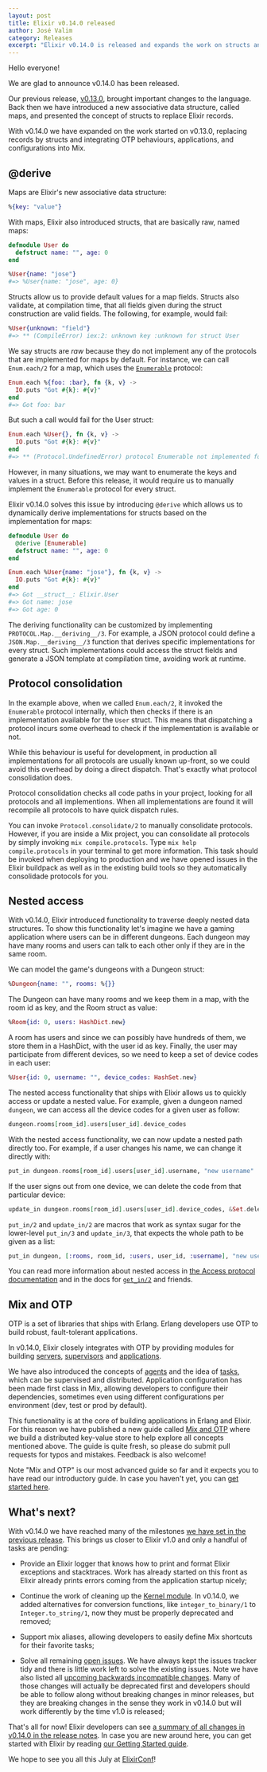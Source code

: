 ```yaml
---
layout: post
title: Elixir v0.14.0 released
author: José Valim
category: Releases
excerpt: "Elixir v0.14.0 is released and expands the work on structs and bringing more of OTP right into Elixir and Mix"
---
```


Hello everyone!

We are glad to announce v0.14.0 has been released.

Our previous release, [v0.13.0](/blog/2014/04/21/elixir-v0-13-0-released/), brought important changes to the language. Back then we have introduced a new associative data structure, called maps, and presented the concept of structs to replace Elixir records.

With v0.14.0 we have expanded on the work started on v0.13.0, replacing records by structs and integrating OTP behaviours, applications, and configurations into Mix.

## @derive

Maps are Elixir's new associative data structure:

```elixir
%{key: "value"}
```

With maps, Elixir also introduced structs, that are basically raw, named maps:

```elixir
defmodule User do
  defstruct name: "", age: 0
end

%User{name: "jose"}
#=> %User{name: "jose", age: 0}
```

Structs allow us to provide default values for a map fields. Structs also validate, at compilation time, that all fields given during the struct construction are valid fields. The following, for example, would fail:

```elixir
%User{unknown: "field"}
#=> ** (CompileError) iex:2: unknown key :unknown for struct User
```

We say structs are *raw* because they do not implement any of the protocols that are implemented for maps  by default. For instance, we can call `Enum.each/2` for a map, which uses the [`Enumerable`](https://hexdocs.pm/elixir/Enumerable.html) protocol:

```elixir
Enum.each %{foo: :bar}, fn {k, v} ->
  IO.puts "Got #{k}: #{v}"
end
#=> Got foo: bar
```

But such a call would fail for the User struct:

```elixir
Enum.each %User{}, fn {k, v} ->
  IO.puts "Got #{k}: #{v}"
end
#=> ** (Protocol.UndefinedError) protocol Enumerable not implemented for %User{age: 0, name: ""}
```

However, in many situations, we may want to enumerate the keys and values in a struct. Before this release, it would require us to manually implement the `Enumerable` protocol for every struct.

Elixir v0.14.0 solves this issue by introducing `@derive` which allows us to dynamically derive implementations for structs based on the implementation for maps:

```elixir
defmodule User do
  @derive [Enumerable]
  defstruct name: "", age: 0
end

Enum.each %User{name: "jose"}, fn {k, v} ->
  IO.puts "Got #{k}: #{v}"
end
#=> Got __struct__: Elixir.User
#=> Got name: jose
#=> Got age: 0
```

The deriving functionality can be customized by implementing `PROTOCOL.Map.__deriving__/3`. For example, a JSON protocol could define a `JSON.Map.__deriving__/3` function that derives specific implementations for every struct. Such implementations could access the struct fields and generate a JSON template at compilation time, avoiding work at runtime.

## Protocol consolidation

In the example above, when we called `Enum.each/2`, it invoked the `Enumerable` protocol internally, which then checks if there is an implementation available for the `User` struct. This means that dispatching a protocol incurs some overhead to check if the implementation is available or not.

While this behaviour is useful for development, in production all implementations for all protocols are usually known up-front, so we could avoid this overhead by doing a direct dispatch. That's exactly what protocol consolidation does.

Protocol consolidation checks all code paths in your project, looking for all protocols and all implementions. When all implementations are found it will recompile all protocols to have quick dispatch rules.

You can invoke `Protocol.consolidate/2` to manually consolidate protocols. However, if you are inside a Mix project, you can consolidate all protocols by simply invoking `mix compile.protocols`. Type `mix help compile.protocols` in your terminal to get more information. This task should be invoked when deploying to production and we have opened issues in the Elixir buildpack as well as in the existing build tools so they automatically consolidade protocols for you.

## Nested access

With v0.14.0, Elixir introduced functionality to traverse deeply nested data structures. To show this functionality let's imagine we have a gaming application where users can be in different dungeons. Each dungeon may have many rooms and users can talk to each other only if they are in the same room.

We can model the game's dungeons with a Dungeon struct:

```elixir
%Dungeon{name: "", rooms: %{}}
```

The Dungeon can have many rooms and we keep them in a map, with the room id as key, and the Room struct as value:

```elixir
%Room{id: 0, users: HashDict.new}
```

A room has users and since we can possibly have hundreds of them, we store them in a HashDict, with the user id as key. Finally, the user may participate from different devices, so we need to keep a set of device codes in each user:

```elixir
%User{id: 0, username: "", device_codes: HashSet.new}
```

The nested access functionality that ships with Elixir allows us to quickly access or update a nested value. For example, given a dungeon named `dungeon`, we can access all the device codes for a given user as follow:

```elixir
dungeon.rooms[room_id].users[user_id].device_codes
```

With the nested access functionality, we can now update a nested path directly too. For example, if a user changes his name, we can change it directly with:

```elixir
put_in dungeon.rooms[room_id].users[user_id].username, "new username"
```

If the user signs out from one device, we can delete the code from that particular device:

```elixir
update_in dungeon.rooms[room_id].users[user_id].device_codes, &Set.delete(&1, code)
```

`put_in/2` and `update_in/2` are macros that work as syntax sugar for the lower-level `put_in/3` and `update_in/3`, that expects the whole path to be given as a list:

```elixir
put_in dungeon, [:rooms, room_id, :users, user_id, :username], "new username"
```

You can read more information about nested access in [the Access protocol documentation](https://hexdocs.pm/elixir/Access.html) and in the docs for [`get_in/2`](https://hexdocs.pm/elixir/Kernel.html#get_in/2) and friends.

## Mix and OTP

OTP is a set of libraries that ships with Erlang. Erlang developers use OTP to build robust, fault-tolerant applications.

In v0.14.0, Elixir closely integrates with OTP by providing modules for building [servers](https://hexdocs.pm/elixir/GenServer.html), [supervisors](https://hexdocs.pm/elixir/Supervisor.html) and [applications](https://hexdocs.pm/elixir/Application.html).

We have also introduced the concepts of [agents](https://hexdocs.pm/elixir/Agent.html) and the idea of [tasks](https://hexdocs.pm/elixir/Task.html), which can be supervised and distributed. Application configuration has been made first class in Mix, allowing developers to configure their dependencies, sometimes even using different configurations per environment (dev, test or prod by default).

This functionality is at the core of building applications in Erlang and Elixir. For this reason we have published a new guide called [Mix and OTP](https://hexdocs.pm/elixir/1.16/introduction-to-mix.html) where we build a distributed key-value store to help explore all concepts mentioned above. The guide is quite fresh, so please do submit pull requests for typos and mistakes. Feedback is also welcome!

Note "Mix and OTP" is our most advanced guide so far and it expects you to have read our introductory guide. In case you haven't yet, you can [get started here](https://hexdocs.pm/elixir/1.16/introduction.html).

## What's next?

With v0.14.0 we have reached many of the milestones [we have set in the previous release](/blog/2014/04/21/elixir-v0-13-0-released/#the-next-steps). This brings us closer to Elixir v1.0 and only a handful of tasks are pending:

* Provide an Elixir logger that knows how to print and format Elixir exceptions and stacktraces. Work has already started on this front as Elixir already prints errors coming from the application startup nicely;

* Continue the work of cleaning up the [Kernel module](https://hexdocs.pm/elixir/Kernel.html). In v0.14.0, we added alternatives for conversion functions, like `integer_to_binary/1` to `Integer.to_string/1`, now they must be properly deprecated and removed;

* Support mix aliases, allowing developers to easily define Mix shortcuts for their favorite tasks;

* Solve all remaining [open issues](https://github.com/elixir-lang/elixir/issues?state=open). We have always kept the issues tracker tidy and there is little work left to solve the existing issues. Note we have also listed all [upcoming backwards incompatible changes](https://github.com/elixir-lang/elixir/issues?labels=Note%3ABackwards+incompatible&page=1&state=open). Many of those changes will actually be deprecated first and developers should be able to follow along without breaking changes in minor releases, but they are breaking changes in the sense they work in v0.14.0 but will work differently by the time v1.0 is released;

That's all for now! Elixir developers can see [a summary of all changes in v0.14.0 in the release notes](https://github.com/elixir-lang/elixir/releases/tag/v0.14.0). In case you are new around here, you can get started with Elixir by reading [our Getting Started guide](https://hexdocs.pm/elixir/1.16/introduction.html).

We hope to see you all this July at [ElixirConf](http://elixirconf.com/)!
